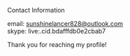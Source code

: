 Contact Information

email: sunshinelancer828@outlook.com<br>
skype: live:.cid.bdafffdb0e2cbab7

Thank you for reaching my profile!

